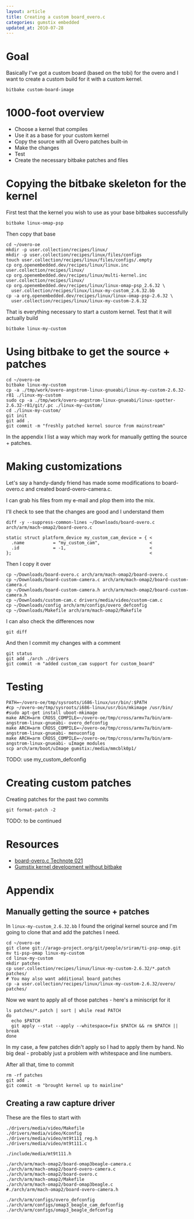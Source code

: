 ```yaml
---
layout: article
title: Creating a custom board_overo.c
categories: gumstix embedded
updated_at: 2010-07-28
---
```


Goal
====

Basically I've got a custom board (based on the tobi) for the overo and I want to create a custom build for it with a custom kernel.

    bitbake custom-board-image


1000-foot overview
==================

  * Choose a kernel that compiles
  * Use it as a base for your custom kernel
  * Copy the source with all Overo patches built-in
  * Make the changes
  * Test
  * Create the necessary bitbake patches and files


Copying the bitbake skeleton for the kernel
===============

First test that the kernel you wish to use as your base bitbakes successfully

    bitbake linux-omap-psp

Then copy that base

    cd ~/overo-oe
    mkdir -p user.collection/recipes/linux/
    mkdir -p user.collection/recipes/linux/files/configs
    touch user.collection/recipes/linux/files/configs/.empty
    cp org.openembedded.dev/recipes/linux/linux.inc user.collection/recipes/linux/
    cp org.openembedded.dev/recipes/linux/multi-kernel.inc user.collection/recipes/linux/
    cp org.openembedded.dev/recipes/linux/linux-omap-psp_2.6.32 \
      user.collection/recipes/linux/linux-my-custom_2.6.32.bb
    cp -a org.openembedded.dev/recipes/linux/linux-omap-psp-2.6.32 \
      user.collection/recipes/linux/linux-my-custom-2.6.32

That is everything necessary to start a custom kernel. Test that it will actually build

    bitbake linux-my-custom


Using bitbake to get the source + patches
=======================

    cd ~/overo-oe
    bitbake linux-my-custom
    cp -a ./tmp/work/overo-angstrom-linux-gnueabi/linux-my-custom-2.6.32-r81 ./linux-my-custom
    sudo cp -a ./tmp/work/overo-angstrom-linux-gnueabi/linux-spotter-2.6.32-r81/git/.pc ./linux-my-custom/
    cd ./linux-my-custom/
    git init
    git add .
    git commit -m "freshly patched kernel source from mainstream"

In the appendix I list a way which may work for manually getting the source + patches.


Making customizations
====================

Let's say a handy-dandy friend has made some modifications to board-overo.c and created board-overo-camera.c.

I can grab his files from my e-mail and plop them into the mix.

I'll check to see that the changes are good and I understand them

    diff -y --suppress-common-lines ~/Downloads/board-overo.c arch/arm/mach-omap2/board-overo.c

    static struct platform_device my_custom_cam_device = { <
      .name           = "my_custom_cam",                   <
      .id             = -1,                                <
    };                                                     <


Then I copy it over

    cp ~/Downloads/board-overo.c arch/arm/mach-omap2/board-overo.c
    cp ~/Downloads/board-custom-camera.c arch/arm/mach-omap2/board-custom-camera.c
    cp ~/Downloads/board-custom-camera.h arch/arm/mach-omap2/board-custom-camera.h
    cp ~/Downloads/custom-cam.c drivers/media/video/custom-cam.c
    cp ~/Downloads/config arch/arm/configs/overo_defconfig
    cp ~/Downloads/Makefile arch/arm/mach-omap2/Makefile

I can also check the differences now

    git diff

And then I commit my changes with a comment

    git status
    git add ./arch ./drivers
    git commit -m "added custom_cam support for custom_board"


Testing
=======

    PATH=~/overo-oe/tmp/sysroots/i686-linux/usr/bin/:$PATH
    #cp ~/overo-oe/tmp/sysroots/i686-linux/usr/bin/mkimage /usr/bin/
    #sudo apt-get install uboot-mkimage
    make ARCH=arm CROSS_COMPILE=~/overo-oe/tmp/cross/armv7a/bin/arm-angstrom-linux-gnueabi- overo_defconfig
    make ARCH=arm CROSS_COMPILE=~/overo-oe/tmp/cross/armv7a/bin/arm-angstrom-linux-gnueabi- menuconfig
    make ARCH=arm CROSS_COMPILE=~/overo-oe/tmp/cross/armv7a/bin/arm-angstrom-linux-gnueabi- uImage modules
    scp arch/arm/boot/uImage gumstix:/media/mmcblk0p1/

TODO: use my_custom_defconfig


Creating custom patches
=======================

Creating patches for the past two commits

    git format-patch -2

TODO: to be continued


Resources
=========

  * [board-overo.c Technote 021](http://old.nabble.com/board-overo.c-tp28833295p28838644.html)
  * [Gumstix kernel development without bitbake](http://www.jumpnowtek.com/index.php?option=com_content&view=article&id=46&Itemid=54)


Appendix
========

Manually getting the source + patches
-------------------------

In `linux-my-custom_2.6.32.bb` I found the original kernel source and I'm going to clone that and add the patches I need.

    cd ~/overo-oe
    git clone git://arago-project.org/git/people/sriram/ti-psp-omap.git
    mv ti-psp-omap linux-my-custom
    cd linux-my-custom
    mkdir patches
    cp user.collection/recipes/linux/linux-my-custom-2.6.32/*.patch patches/
    # You may also want additional board patches
    cp -a user.collection/recipes/linux/linux-my-custom-2.6.32/overo/ patches/

Now we want to apply all of those patches - here's a miniscript for it

    ls patches/*.patch | sort | while read PATCH
    do
      echo $PATCH
      git apply --stat --apply --whitespace=fix $PATCH && rm $PATCH || break
    done

In my case, a few patches didn't apply so I had to apply them by hand. No big deal - probably just a problem with whitespace and line numbers.

After all that, time to commit

    rm -rf patches
    git add .
    git commit -m "brought kernel up to mainline"


Creating a raw capture driver
-------------------

These are the files to start with

    ./drivers/media/video/Makefile
    ./drivers/media/video/Kconfig
    ./drivers/media/video/mt9t111_reg.h
    ./drivers/media/video/mt9t111.c
    
    ./include/media/mt9t111.h
    
    ./arch/arm/mach-omap2/board-omap3beagle-camera.c
    ./arch/arm/mach-omap2/board-overo-camera.c
    ./arch/arm/mach-omap2/board-overo.c
    ./arch/arm/mach-omap2/Makefile
    ./arch/arm/mach-omap2/board-omap3beagle.c
    #./arch/arm/mach-omap2/board-overo-camera.h
    
    ./arch/arm/configs/overo_defconfig
    ./arch/arm/configs/omap3_beagle_cam_defconfig
    ./arch/arm/configs/omap3_beagle_defconfig

